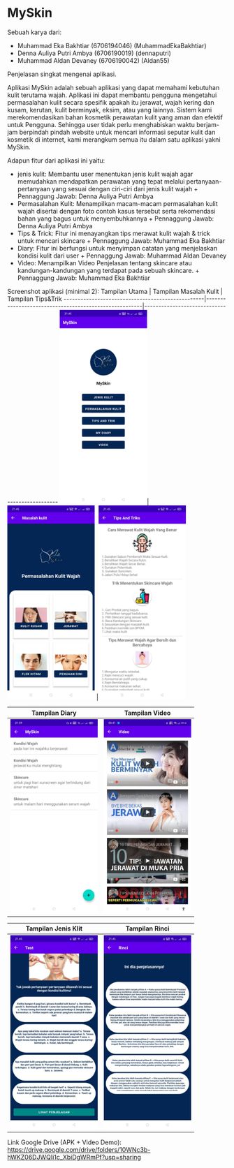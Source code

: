 # MySkin

Sebuah karya dari:
- Muhammad Eka Bakhtiar (6706194046) (MuhammadEkaBakhtiar)
- Denna Auliya Putri Ambya (6706190019) (dennaputri)
- Muhammad Aldan Devaney (6706190042) (Aldan55)

Penjelasan singkat mengenai aplikasi.

 Aplikasi MySkin adalah sebuah aplikasi yang dapat memahami kebutuhan kulit
terutama wajah. Aplikasi ini dapat membantu pengguna mengetahui permasalahan
kulit secara spesifik apakah itu jerawat, wajah kering dan kusam, kerutan, kulit
berminyak, eksim, atau yang lainnya. Sistem kami merekomendasikan bahan
kosmetik perawatan kulit yang aman dan efektif untuk Pengguna. Sehingga user
tidak perlu menghabiskan waktu berjam-jam berpindah pindah website untuk
mencari informasi seputar kulit dan kosmetik di internet, kami merangkum semua
itu dalam satu aplikasi yakni MySkin.


Adapun fitur dari aplikasi ini yaitu:

- jenis kulit: Membantu user menentukan jenis kulit wajah agar memudahkan mendapatkan perawatan yang tepat melalui pertanyaan-pertanyaan yang sesuai dengan ciri-ciri dari jenis kulit wajah + Pennaggung Jawab: Denna Auliya Putri Ambya 
- Permasalahan Kulit: Menampilkan macam-macam permasalahan kulit
wajah disertai dengan foto contoh kasus tersebut serta rekomendasi bahan yang
bagus untuk menyembuhkannya + Pennaggung Jawab: Denna Auliya Putri Ambya 
- Tips & Trick: Fitur ini menayangkan tips merawat kulit wajah & trick untuk mencari skincare + Pennaggung Jawab: Muhammad Eka Bakhtiar
- Diary: Fitur ini berfungsi untuk menyimpan catatan yang menjelaskan kondisi kulit dari user + Pennaggung Jawab: Muhammad Aldan Devaney
- Video: Menampilkan Video Penjelasan tentang skincare atau kandungan-kandungan yang terdapat pada sebuah skincare. + Pennaggung Jawab: Muhammad Eka Bakhtiar

Screenshot aplikasi (minimal 2):
Tampilan Utama                                    | Tampilan Masalah Kulit                                | Tampilan Tips&Trik
--------------------------------------------------|-------------------------------------------------------|-----------------------------------------------
<img src="screenshots/menu awal.jpeg" width="200">|<img src="screenshots/masalah.jpeg" width="200">       |<img src="screenshots/Tips&trick.jpeg" width="200">

Tampilan Diary                                    | Tampilan Video                               
--------------------------------------------------|---------------------------------------------------
<img src="screenshots/diary.jpeg" width="200">|<img src="screenshots/Video.jpeg" width="200">

Tampilan Jenis Klit                               | Tampilan Rinci                          
--------------------------------------------------|---------------------------------------------------
<img src="screenshots/test.jpeg" width="200">|<img src="screenshots/hasil.jpeg" width="200">


Link Google Drive (APK + Video Demo):
https://drive.google.com/drive/folders/10WNc3b-hWKZ06DJWQIi1c_XbiDgWRmPf?usp=sharing

